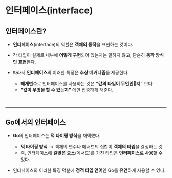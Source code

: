 # **인터페이스**(interface)

## **인터페이스란?**
- **인터페이스**(interface)의 역할은 **객체의 동작**을 표현하는 것이다.
- 각 타입이 실제로 내부에 **어떻게 구현**되어 있는지는 말하지 않고, 단순히 **동작 방식만 표현**한다.
- 따라서 **인터페이스**의 이러한 특징은 **추상 메커니즘**을 제공한다.

    - **매개변수**로 인터페이스를 사용하는 것은 **"값의 타입이 무언인지"** 보다
    - **"값이 무엇을 할 수 있는지"** 에만 집중하게 해준다.

<br>

---
## **Go에서의 인터페이스**
- **Go**의 인터페이스는 **덕 타이핑 방식**을 채택했다.
    - **덕 타이핑 방식** -> 객체의 변수나 메서드의 집합이 **객체의 타입**을 결정하는 것
    - 즉, 인터페이스에 **걸맞은 요소**(메서드)를 가진 타입은 **인터페이스로 사용**할 수 있다.

- 인터페이스의 이러한 특징 덕분에 **정적 타입 언어**인 Go를 **유연**하게 사용할 수 있다.